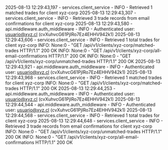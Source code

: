 2025-08-13 12:29:43,197 - services.client_service - INFO - Retrieved 1 matched trades for client xyz-corp
2025-08-13 12:29:43,307 - services.client_service - INFO - Retrieved 3 trade records from email confirmations for client xyz-corp
2025-08-13 12:29:43,580 - api.middleware.auth_middleware - INFO - Authenticated user: usuario@xyz.cl (cvXuhvcG61PjlRo7Ez4EHHV942k1)
2025-08-13 12:29:43,606 - services.client_service - INFO - Retrieved 1 total trades for client xyz-corp
INFO:     None:0 - "GET /api/v1/clients/xyz-corp/matched-trades HTTP/1.1" 200 OK
INFO:     None:0 - "GET /api/v1/clients/xyz-corp/all-email-confirmations HTTP/1.1" 200 OK
INFO:     None:0 - "GET /api/v1/clients/xyz-corp/unmatched-trades HTTP/1.1" 200 OK
2025-08-13 12:29:43,921 - api.middleware.auth_middleware - INFO - Authenticated user: usuario@xyz.cl (cvXuhvcG61PjlRo7Ez4EHHV942k1)
2025-08-13 12:29:43,968 - services.client_service - INFO - Retrieved 1 matched trades for client xyz-corp
INFO:     None:0 - "GET /api/v1/clients/xyz-corp/matched-trades HTTP/1.1" 200 OK
2025-08-13 12:29:44,253 - api.middleware.auth_middleware - INFO - Authenticated user: usuario@xyz.cl (cvXuhvcG61PjlRo7Ez4EHHV942k1)
2025-08-13 12:29:44,544 - api.middleware.auth_middleware - INFO - Authenticated user: usuario@xyz.cl (cvXuhvcG61PjlRo7Ez4EHHV942k1)
2025-08-13 12:29:44,568 - services.client_service - INFO - Retrieved 1 total trades for client xyz-corp
2025-08-13 12:29:44,648 - services.client_service - INFO - Retrieved 3 trade records from email confirmations for client xyz-corp
INFO:     None:0 - "GET /api/v1/clients/xyz-corp/unmatched-trades HTTP/1.1" 200 OK
INFO:     None:0 - "GET /api/v1/clients/xyz-corp/all-email-confirmations HTTP/1.1" 200 OK